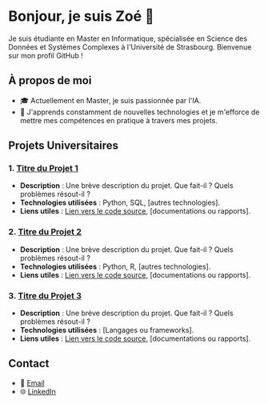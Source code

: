 # Bonjour, je suis Zoé 👋

Je suis étudiante en Master en Informatique, spécialisée en Science des Données et Systèmes Complexes à l'Université de Strasbourg. Bienvenue sur mon profil GitHub !

## À propos de moi

- 🎓 Actuellement en Master, je suis passionnée par l'IA.
- 🌱 J'apprends constamment de nouvelles technologies et je m'efforce de mettre mes compétences en pratique à travers mes projets.

## Projets Universitaires

### 1. [Titre du Projet 1](lien_vers_le_projet_1)
- **Description** : Une brève description du projet. Que fait-il ? Quels problèmes résout-il ?
- **Technologies utilisées** : Python, SQL, [autres technologies].
- **Liens utiles** : [Lien vers le code source](lien_vers_le_code_source), [documentations ou rapports].

### 2. [Titre du Projet 2](lien_vers_le_projet_2)
- **Description** : Une brève description du projet. Que fait-il ? Quels problèmes résout-il ?
- **Technologies utilisées** : Python, R, [autres technologies].
- **Liens utiles** : [Lien vers le code source](lien_vers_le_code_source), [documentations ou rapports].

### 3. [Titre du Projet 3](lien_vers_le_projet_3)
- **Description** : Une brève description du projet. Que fait-il ? Quels problèmes résout-il ?
- **Technologies utilisées** : [Langages ou frameworks].
- **Liens utiles** : [Lien vers le code source](lien_vers_le_code_source), [documentations ou rapports].

## Contact

- 📧 [Email](zoe.marquis.zm@gmail.com)
- 🌐 [LinkedIn](www.linkedin.com/in/marquis-zoe)
